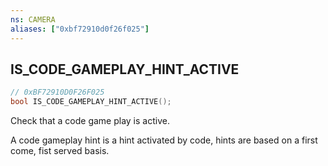 ```yaml
---
ns: CAMERA
aliases: ["0xbf72910d0f26f025"]
---
```

## IS_CODE_GAMEPLAY_HINT_ACTIVE

```c
// 0xBF72910D0F26F025
bool IS_CODE_GAMEPLAY_HINT_ACTIVE();
```

Check that a code game play is active.

A code gameplay hint is a hint activated by code, hints are based on a first come, fist served basis.

